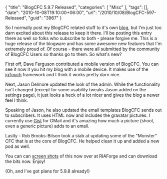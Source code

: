 {
	"title": "BlogCFC 5.9.7 Released",
	"categories": [
		"Misc"
	],
	"tags": [],
	"date": "2010-10-08T19:10:00+06:00",
	"url": "/2010/10/08/BlogCFC-597-Released",
	"guid": "3967"
}

So I normally post my BlogCFC related stuff to it's own <a href="http://news.blogcfc.com">blog</a>, but I'm just too darn excited about this release to keep it there. I'll be posting this entry there as well so folks who subscribe to both - please forgive me. This is a huge release of the blogware and has some awesome new features that I'm extremely proud of. Of course - there were all submitted by the community of BlogCFC Users so thanks go to them. So what's new?

First off, Dave Ferguson contributed a mobile version of BlogCFC. You can see it now it you hit my blog with a mobile device. It makes use of the <a href="http://jqtouch.com">jqTouch</a> framework and I think it works pretty darn nice.

Next, Jason Delmore updated the look of the admin. While the functionality isn't changed (except for some usability tweaks Jason added on the settings page), it just looks a heck of a lot nicer and gives the blog a newer feel I think. 

Speaking of Jason, he also updated the email templates BlogCFC sends out to subscribers. It uses HTML now and includes the gravatar pictures. I currently use <a href="http://gist.com">Gist</a> for GMail and it's amazing how much a picture (shoot, even a generic picture) adds to an email. 

Lastly - Rob Brooks-Bilson took a stab at updating some of the "Monster" CFC that is at the core of BlogCFC. He helped clean it up and added a new pod as well.

You can can <a href="http://blogcfc.riaforge.org/index.cfm?event=page.projectscreenshots">screen shots</a> of this now over at RIAForge and can download the bits now. Enjoy! 

(Oh, and I've got plans for 5.9.8 already!)